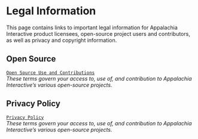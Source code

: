 # Legal Information

This page contains links to important legal information for Appalachia Interactive product licensees, open-source project users and contributors, as well as privacy and copyright information.

## Open Source

[`Open Source Use and Contributions`](https://appalachiainteractive.com/legal/open-source/)  
*These terms govern your access to, use of, and contribution to Appalachia Interactive’s various open-source projects.*  

## Privacy Policy

[`Privacy Policy`](https://appalachiainteractive.com/legal/privacy-policy/)  
*These terms govern your access to, use of, and contribution to Appalachia Interactive’s various open-source projects.*  
